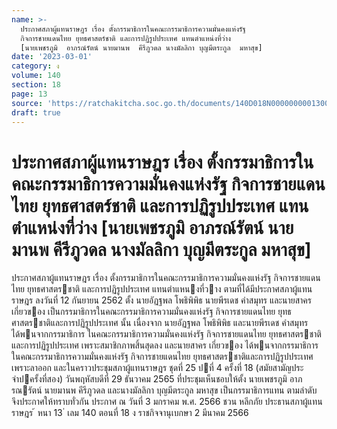 ```yaml
---
name: >-
  ประกาศสภาผู้แทนราษฎร เรื่อง ตั้งกรรมาธิการในคณะกรรมาธิการความมั่นคงแห่งรัฐ
  กิจการชายแดนไทย ยุทธศาสตร์ชาติ และการปฏิรูปประเทศ แทนตำแหน่งที่ว่าง
  [นายเพชรภูมิ  อาภรณ์รัตน์ นายมานพ  คีรีภูวดล นางมัลลิกา บุญมีตระกูล  มหาสุข]
date: '2023-03-01'
category: ง
volume: 140
section: 18
page: 13
source: 'https://ratchakitcha.soc.go.th/documents/140D018N0000000001300.pdf'
draft: true
---
```


# ประกาศสภาผู้แทนราษฎร เรื่อง ตั้งกรรมาธิการในคณะกรรมาธิการความมั่นคงแห่งรัฐ กิจการชายแดนไทย ยุทธศาสตร์ชาติ และการปฏิรูปประเทศ แทนตำแหน่งที่ว่าง [นายเพชรภูมิ  อาภรณ์รัตน์ นายมานพ  คีรีภูวดล นางมัลลิกา บุญมีตระกูล  มหาสุข]

ประกาศสภาผู้แทนราษฎร เรื่อง ตั้งกรรมาธิการในคณะกรรมาธิการความมั่นคงแห่งรัฐ กิจการชายแดนไทย ยุทธศาสตรชาติ และการปฏิรูปประเทศ แทนตําแหนงที่วาง ตามที่ได้มีประกาศสภาผู้แทนราษฎร ลงวันที่ 12 กันยายน 2562 ตั้ง นายอัฏฐพล โพธิพิพิธ นายพีรเดช คําสมุทร และนายสาคร เกี่ยวของ เป็นกรรมาธิการในคณะกรรมาธิการความมั่นคงแห่งรัฐ กิจการชายแดนไทย ยุทธศาสตรชาติและการปฏิรูปประเทศ นั้น เนื่องจาก นายอัฏฐพล โพธิพิพิธ และนายพีรเดช คําสมุทร ได้พนจากกรรมาธิการ ในคณะกรรมาธิการความมั่นคงแห่งรัฐ กิจการชายแดนไทย ยุทธศาสตรชาติและการปฏิรูปประเทศ เพราะสมาชิกภาพสิ้นสุดลง และนายสาคร เกี่ยวของ ได้พนจากกรรมาธิการในคณะกรรมาธิการความมั่นคงแห่งรัฐ กิจการชายแดนไทย ยุทธศาสตรชาติและการปฏิรูปประเทศ เพราะลาออก และในคราวประชุมสภาผู้แทนราษฎร ชุดที่ 25 ปที่ 4 ครั้งที่ 18 (สมัยสามัญประจําปครั้งที่สอง) วันพฤหัสบดีที่ 29 ธันวาคม 2565 ที่ประชุมเห็นชอบให้ตั้ง นายเพชรภูมิ อาภรณรัตน์ นายมานพ คีรีภูวดล และนางมัลลิกา บุญมีตระกูล มหาสุข เป็นกรรมาธิการแทน ตามลําดับ จึงประกาศให้ทราบทั่วกัน ประกาศ ณ วันที่ 3 มกราคม พ.ศ. 2566 ชวน หลีกภัย ประธานสภาผู้แทนราษฎร ้ หนา 13 ่ เลม 140 ตอนที่ 18 ง ราชกิจจานุเบกษา 2 มีนาคม 2566
